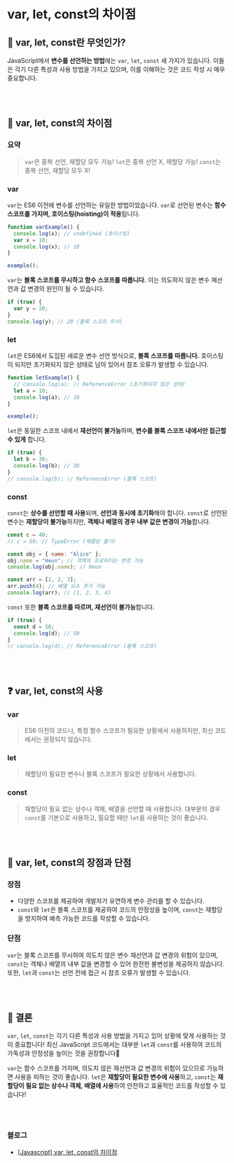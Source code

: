 # var, let, const의 차이점

## 📌 var, let, const란 무엇인가?
JavaScript에서 **변수를 선언하는 방법**에는 `var`, `let`, `const` 세 가지가 있습니다. 이들은 각기 다른 특성과 사용 방법을 가지고 있으며, 이를 이해하는 것은 코드 작성 시 매우 중요합니다.

<br><br>

## 📌 var, let, const의 차이점
### 요약
> `var`은 중복 선언, 재할당 모두 가능!
`let`은 중복 선언 X, 재할당 가능!
`const`는 중복 선언, 재할당 모두 X!

### var
`var`는 ES6 이전에 변수를 선언하는 유일한 방법이었습니다. `var`로 선언된 변수는 **함수 스코프를 가지며, 호이스팅(hoisting)이 적용**됩니다.

```jsx
function varExample() {
  console.log(x); // undefined (호이스팅)
  var x = 10;
  console.log(x); // 10
}

example();
```
`var`는 **블록 스코프를 무시하고 함수 스코프를 따릅니다.** 이는 의도하지 않은 변수 재선언과 값 변경의 원인이 될 수 있습니다.

```jsx
if (true) {
  var y = 20;
}
console.log(y); // 20 (블록 스코프 무시)
```

### let
`let`은 ES6에서 도입된 새로운 변수 선언 방식으로, **블록 스코프를 따릅니다.** 호이스팅이 되지만 초기화되지 않은 상태로 남아 있어서 참조 오류가 발생할 수 있습니다.
```jsx
function letExample() {
  // console.log(a); // ReferenceError (초기화되지 않은 상태)
  let a = 10;
  console.log(a); // 10
}

example();
```

`let`은 동일한 스코프 내에서 **재선언이 불가능**하며, **변수를 블록 스코프 내에서만 접근할 수 있게** 합니다.

```jsx
if (true) {
  let b = 30;
  console.log(b); // 30
}
// console.log(b); // ReferenceError (블록 스코프)
```

### const
`const`는 **상수를 선언할 때 사용**되며, **선언과 동시에 초기화**해야 합니다. `const`로 선언된 변수는 **재할당이 불가능**하지만, **객체나 배열의 경우 내부 값은 변경이 가능**합니다.

```jsx
const c = 40;
// c = 50; // TypeError (재할당 불가)

const obj = { name: "Alice" };
obj.name = "Heun"; // 객체의 프로퍼티는 변경 가능
console.log(obj.name); // Heun

const arr = [1, 2, 3];
arr.push(4); // 배열 요소 추가 가능
console.log(arr); // [1, 2, 3, 4]
```
`const` 또한 **블록 스코프를 따르며, 재선언이 불가능**합니다.

```jsx
if (true) {
  const d = 50;
  console.log(d); // 50
}
// console.log(d); // ReferenceError (블록 스코프)
```

<br><br>

## ❓ var, let, const의 사용
### var
> ES6 이전의 코드나, 특정 함수 스코프가 필요한 상황에서 사용하지만, 최신 코드에서는 권장되지 않습니다.

### let
> 재할당이 필요한 변수나 블록 스코프가 필요한 상황에서 사용합니다.

### const
> 재할당이 필요 없는 상수나 객체, 배열을 선언할 때 사용합니다. 대부분의 경우 `const`를 기본으로 사용하고, 필요할 때만 `let`을 사용하는 것이 좋습니다.

<br><br>

## 📌 var, let, const의 장점과 단점
### 장점
>
- 다양한 스코프를 제공하여 개발자가 유연하게 변수 관리를 할 수 있습니다.
- `const`와 `let`은 블록 스코프를 제공하여 코드의 안정성을 높이며, `const`는 재할당을 방지하여 예측 가능한 코드를 작성할 수 있습니다.

### 단점
>
`var`는 블록 스코프를 무시하여 의도치 않은 변수 재선언과 값 변경의 위험이 있으며, `const`는 객체나 배열의 내부 값을 변경할 수 있어 완전한 불변성을 제공하지 않습니다. 또한, `let`과 `const`는 선언 전에 접근 시 참조 오류가 발생할 수 있습니다.

<br><br>

## 📌 결론
`var`, `let`, `const`는 각기 다른 특성과 사용 방법을 가지고 있어 상황에 맞게 사용하는 것이 중요합니다! 최신 JavaScript 코드에서는 대부분 `let`과 `const`를 사용하여 코드의 가독성과 안정성을 높이는 것을 권장합니다🤗

`var`는 함수 스코프를 가지며, 의도치 않은 재선언과 값 변경의 위험이 있으므로 가능하면 사용을 피하는 것이 좋습니다. `let`은 **재할당이 필요한 변수에 사용**하고, `const`는 **재할당이 필요 없는 상수나 객체, 배열에 사용**하여 안전하고 효율적인 코드를 작성할 수 있습니다!

<br><br>

### 블로그

- [[Javascript] var, let, const의 차이점](https://velog.io/@jiheunkim/Javascript-var-let-const-%EC%B0%A8%EC%9D%B4%EC%A0%90)